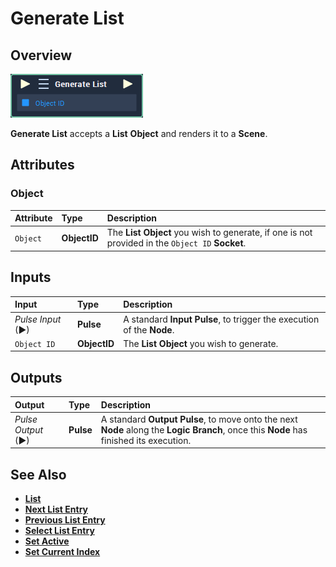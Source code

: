 # Generate List

## Overview

![The Generate List Node.](../../../.gitbook/assets/generate-list.PNG)

**Generate List** accepts a **List** **Object** and renders it to a **Scene**.

## Attributes

### Object

| Attribute | Type | Description |
| :--- | :--- | :--- |
| `Object` | **ObjectID** | The **List** **Object** you wish to generate, if one is not provided in the `Object ID` **Socket**. |

## Inputs

| Input | Type | Description |
| :--- | :--- | :--- |
| _Pulse Input_ \(►\) | **Pulse** | A standard **Input Pulse**, to trigger the execution of the **Node**. |
| `Object ID` | **ObjectID** | The **List** **Object** you wish to generate. |

## Outputs

| Output | Type | Description |
| :--- | :--- | :--- |
| _Pulse Output_ \(►\) | **Pulse** | A standard **Output Pulse**, to move onto the next **Node** along the **Logic Branch**, once this **Node** has finished its execution. |

## See Also

* [**List**](../../../getting-started/scene-objects/list.md)
* [**Next List Entry**](next-list-entry.md)
* [**Previous List Entry**](previous-list-entry.md)
* [**Select List Entry**](select-list-entry.md)
* [**Set Active**](set-active.md)
* [**Set Current Index**](set-current-index.md)

